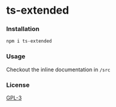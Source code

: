 # ts-extended

### Installation 
```bash
npm i ts-extended
```
### Usage 
Checkout the inline documentation in `/src`
### License 
[GPL-3](/LICENSE)